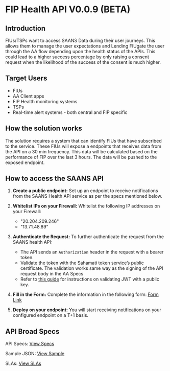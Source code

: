 # FIP Health API V0.0.9 (BETA)

## Introduction
FIUs/TSPs want to access SAANS Data during their user journeys. This allows them to manage the user expectations and Lending FIUgate the user through the AA flow depending upon the health status of the APIs. This could lead to a higher success percentage by only raising a consent request when the likelihood of the success of the consent is much higher. 

## Target Users
- FIUs
- AA Client apps
- FIP Health monitoring systems
- TSPs
- Real-time alert systems - both central and FIP specific

## How the solution works
The solution requires a system that can identify FIUs that have subscribed to the service. These FIUs will expose a endpoints that receives data from the API on a 30 min frequency. This data will be calculated based on the performance of FIP over the last 3 hours. The data will be pushed to the exposed endpoint. 

## How to access the SAANS API
1. **Create a public endpoint:**
   Set up an endpoint to receive notifications from the SAANS Health API service as per the specs mentioned below. 

2. **Whitelist IPs on your Firewall:**
   Whitelist the following IP addresses on your Firewall:
   - "20.204.209.246"
   - "13.71.48.89"

3. **Authenticate the Request:**
   To further authenticate the request from the SAANS health API:
   - The API sends an `Authorization` header in the request with a bearer token.
   - Validate the token with the Sahamati token service’s public certificate. The validation works same way as the signing of the API request body in the AA Specs
   - Refer to [this guide](#link-to-validation-guide) for instructions on validating JWT with a public key.

4. **Fill in the Form:**
   Complete the information in the following form: [Form Link](https://forms.gle/F3fhxHzQzeEZUKBx6)

5. **Deploy on your endpoint:**
   You will start receiving notifications on your configured endpoint on a T+1 basis. 

## API Broad Specs
API Specs: [View Specs](https://github.com/Sahamati/FIP-Health-API-Specs/blob/main/Health%20API%20Specs.json)

Sample JSON: [View Sample](https://github.com/Sahamati/FIP-Health-API-Specs/blob/main/Sample%20response.json)

SLAs: [View SLAs](https://docs.google.com/spreadsheets/d/1T4qzwGPfqCxM-910HTZDkkikEezxUrU1/edit?usp=sharing&ouid=102688648237312172000&rtpof=true&sd=true)


